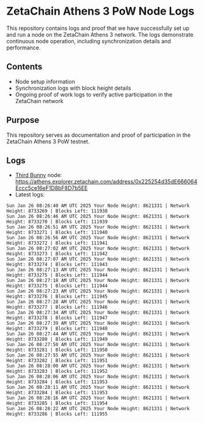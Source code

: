 # ZetaChain Athens 3 PoW Node Logs
This repository contains logs and proof that we have successfully set up and run a node on the ZetaChain Athens 3 network. The logs demonstrate continuous node operation, including synchronization details and performance.

## Contents
- Node setup information
- Synchronization logs with block height details
- Ongoing proof of work logs to verify active participation in the ZetaChain network

## Purpose
This repository serves as documentation and proof of participation in the ZetaChain Athens 3 PoW testnet.

## Logs

- [Third Bunny](https://thirdbunny.xyz/) node: https://athens.explorer.zetachain.com/address/0x225254d35dE666064Eccc5ce16eF1D8bF8D7b5EE
- Latest logs:
```
Sun Jan 26 08:26:40 AM UTC 2025 Your Node Height: 8621331 | Network Height: 8733269 | Blocks Left: 111938
Sun Jan 26 08:26:46 AM UTC 2025 Your Node Height: 8621331 | Network Height: 8733270 | Blocks Left: 111939
Sun Jan 26 08:26:51 AM UTC 2025 Your Node Height: 8621331 | Network Height: 8733271 | Blocks Left: 111940
Sun Jan 26 08:26:56 AM UTC 2025 Your Node Height: 8621331 | Network Height: 8733272 | Blocks Left: 111941
Sun Jan 26 08:27:02 AM UTC 2025 Your Node Height: 8621331 | Network Height: 8733273 | Blocks Left: 111942
Sun Jan 26 08:27:07 AM UTC 2025 Your Node Height: 8621331 | Network Height: 8733274 | Blocks Left: 111943
Sun Jan 26 08:27:13 AM UTC 2025 Your Node Height: 8621331 | Network Height: 8733275 | Blocks Left: 111944
Sun Jan 26 08:27:18 AM UTC 2025 Your Node Height: 8621331 | Network Height: 8733275 | Blocks Left: 111944
Sun Jan 26 08:27:23 AM UTC 2025 Your Node Height: 8621331 | Network Height: 8733276 | Blocks Left: 111945
Sun Jan 26 08:27:28 AM UTC 2025 Your Node Height: 8621331 | Network Height: 8733277 | Blocks Left: 111946
Sun Jan 26 08:27:34 AM UTC 2025 Your Node Height: 8621331 | Network Height: 8733278 | Blocks Left: 111947
Sun Jan 26 08:27:39 AM UTC 2025 Your Node Height: 8621331 | Network Height: 8733279 | Blocks Left: 111948
Sun Jan 26 08:27:44 AM UTC 2025 Your Node Height: 8621331 | Network Height: 8733280 | Blocks Left: 111949
Sun Jan 26 08:27:50 AM UTC 2025 Your Node Height: 8621331 | Network Height: 8733281 | Blocks Left: 111950
Sun Jan 26 08:27:55 AM UTC 2025 Your Node Height: 8621331 | Network Height: 8733282 | Blocks Left: 111951
Sun Jan 26 08:28:00 AM UTC 2025 Your Node Height: 8621331 | Network Height: 8733283 | Blocks Left: 111952
Sun Jan 26 08:28:06 AM UTC 2025 Your Node Height: 8621331 | Network Height: 8733284 | Blocks Left: 111953
Sun Jan 26 08:28:11 AM UTC 2025 Your Node Height: 8621331 | Network Height: 8733284 | Blocks Left: 111953
Sun Jan 26 08:28:16 AM UTC 2025 Your Node Height: 8621331 | Network Height: 8733285 | Blocks Left: 111954
Sun Jan 26 08:28:22 AM UTC 2025 Your Node Height: 8621331 | Network Height: 8733286 | Blocks Left: 111955
```
